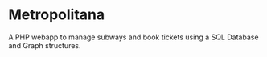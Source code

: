# Metropolitana
A PHP webapp to manage subways and book tickets using a SQL Database and Graph structures. 
